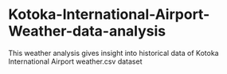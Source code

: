 # Kotoka-International-Airport-Weather-data-analysis
This weather analysis gives insight into historical data of Kotoka International Airport weather.csv dataset
